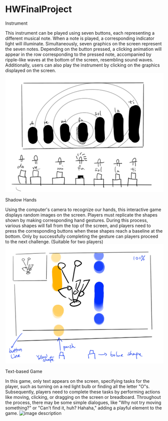 # HWFinalProject
 
Instrument

This instrument can be played using seven buttons, each representing a different musical note. When a note is played, a corresponding indicator light will illuminate. Simultaneously, seven graphics on the screen represent the seven notes. Depending on the button pressed, a clicking animation will appear in the row corresponding to the pressed note, accompanied by ripple-like waves at the bottom of the screen, resembling sound waves. Additionally, users can also play the instrument by clicking on the graphics displayed on the screen.
![image description](./3.jpg)


Shadow Hands

Using the computer's camera to recognize our hands, this interactive game displays random images on the screen. Players must replicate the shapes shown by making corresponding hand gestures. During this process, various shapes will fall from the top of the screen, and players need to press the corresponding buttons when these shapes reach a baseline at the bottom. Only by successfully completing the gesture can players proceed to the next challenge. (Suitable for two players)
![image description](./2.jpg)


Text-based Game

In this game, only text appears on the screen, specifying tasks for the player, such as turning on a red light bulb or finding all the letter "O"s. Subsequently, players need to complete these tasks by performing actions like moving, clicking, or dragging on the screen or breadboard. Throughout the process, there may be some simple dialogues, like "Why not try moving something?" or "Can't find it, huh? Hahaha," adding a playful element to the game.
![image description](./1.png)
